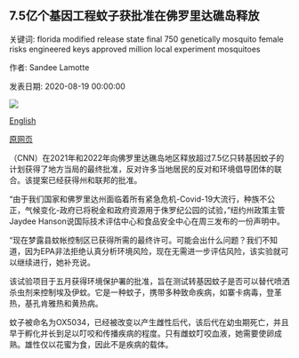 ## 7.5亿个基因工程蚊子获批准在佛罗里达礁岛释放

关键词: florida modified release state final 750 genetically mosquito female risks engineered keys approved million local experiment mosquitoes

作者: Sandee Lamotte

发表日期: 2020-08-19 00:00:00

![](https://cdn.cnn.com/cnnnext/dam/assets/190522114416-mosquito-stock-super-tease.jpg)

[English](750%20million%20genetically%20engineered%20mosquitoes%20approved%20for%20release%20in%20Florida%20Keys.md)

[原网页](https://edition.cnn.com/2020/08/19/health/gmo-mosquitoes-approved-florida-scn-wellness/index.html)

（CNN）在2021年和2022年向佛罗里达礁岛地区释放超过7.5亿只转基因蚊子的计划获得了地方当局的最终批准，反对许多当地居民的反对和环境倡导团体的联合。该提案已经获得州和联邦的批准。

“由于我们国家和佛罗里达州面临着所有紧急危机-Covid-19大流行，种族不公正，气候变化-政府已将税金和政府资源用于侏罗纪公园的试验，”纽约州政策主管Jaydee Hanson说国际技术评估中心和食品安全中心在周三发布的一份声明中。

“现在梦露县蚊帐控制区已获得所需的最终许可。可能会出什么问题？我们不知道，因为EPA非法拒绝认真分析环境风险，现在无需进一步评估风险，该实验就可以继续进行，她补充说。

该试验项目于五月获得环境保护署的批准，旨在测试转基因蚊子是否可以替代喷洒杀虫剂来控制埃及伊蚊。它是一种蚊子，携带多种致命疾病，如寨卡病毒，登革热，基孔肯雅热和黄热病。

蚊子被命名为OX5034，已经被改变以产生雌性后代，该后代在幼虫期死亡，并且早于孵化并长到足以叮咬和传播疾病的程度。只有雌蚊叮咬血液，她需要使卵成熟。雄性仅以花蜜为食，因此不是疾病的载体。